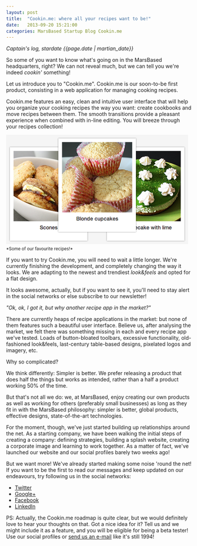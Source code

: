 ```yaml
---
layout: post
title:  "Cookin.me: where all your recipes want to be!"
date:   2013-09-20 15:21:00
categories: MarsBased Startup Blog Cookin.me
---
```


*Captain's log, stardate {{page.date | martian_date}}*

So some of you want to know what's going on in the MarsBased headquarters, right? We can not reveal much, but we can tell you we're indeed *cookin'* something!

Let us introduce you to "Cookin.me". Cookin.me is our soon-to-be first product, consisting in a web application for managing cooking recipes.

Cookin.me features an easy, clean and intuitive user interface that will help you organize your cooking recipes the way you want: create cookbooks and move recipes between them. The smooth transitions provide a pleasant experience when combined with in-line editing. You will breeze through your recipes collection!

<!--more-->

<img src="/images/blog/post2.png" alt="Some of our favourite recipes!" title="Some of our favourite recipes!" class="img-center img-responsive" />
<small class="caption">*Some of our favourite recipes!*</small>

If you want to try Cookin.me, you will need to wait a little longer. We're currently finishing the development, and completely changing the way it looks. We are adapting to the newest and trendiest *look&feels* and opted for a flat design.

It looks awesome, actually, but if you want to see it, you'll need to stay alert in the social networks or else subscribe to our newsletter!

*"Ok, ok, I got it, but why another recipe app in the market?"*

There are currently heaps of recipe applications in the market: but none of them features such a beautiful user interface. Believe us, after analysing the market, we felt there was something missing in each and every recipe app we've tested. Loads of button-bloated toolbars, excessive functionality, old-fashioned look&feels, last-century table-based designs, pixelated logos and imagery, etc.

Why so complicated?

We think differently: Simpler is better. We prefer releasing a product that does half the things but works as intended, rather than a half a product working 50% of the time.

But that's not all we do: we, at MarsBased, enjoy creating our own products as well as working for others (preferably small businesses) as long as they fit in with the MarsBased philosophy: simpler is better, global products, effective designs, state-of-the-art technologies.

For the moment, though, we've just started building up relationships around the net. As a starting company, we have been walking the initial steps of creating a company: defining strategies, building a splash website, creating a corporate image and learning to work together. As a matter of fact, we've launched our website and our social profiles barely two weeks ago!

But we want more! We've already started making some noise 'round the net! If you want to be the first to read our messages and keep updated on our endeavours, try following us in the social networks:

* <a href="https://twitter.com/MarsBased" title="MarsBased Twitter Profile" target="_blank">Twitter</a>
* <a href="http://plus.google.com/+Marsbased/" title="MarsBased on Google+" target="_blank">Google+</a>
* <a href="http://facebook.com/marsbased" title="MarsBased Facebook Profile" target="_blank">Facebook</a>
* <a href="http://www.linkedin.com/company/marsbased" title="MarsBased LinkedIn Profile" target="_blank">LinkedIn</a>

PS: Actually, the Cookin.me roadmap is quite clear, but we would definitely love to hear your thoughts on that. Got a nice idea for it? Tell us and we might include it as a feature, and you will be eligible for being a beta tester! Use our social profiles or <a href="mailto:hola@marsbased.com">send us an e-mail</a> like it's still 1994!


